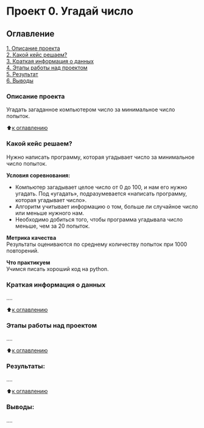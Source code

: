 # Проект 0. Угадай число

## Оглавление  
[1. Описание проекта](https://github.com/ValentinaVlk/sf_data_science/tree/main/project_0/README.md#Описание-проекта)  
[2. Какой кейс решаем?](https://github.com/ValentinaVlk/sf_data_science/tree/main/project_0/README.md#Какой-кейс-решаем)  
[3. Краткая информация о данных](https://github.com/ValentinaVlk/sf_data_science/tree/main/project_0/README.md#Краткая-информация-о-данных)  
[4. Этапы работы над проектом](https://github.com/ValentinaVlk/sf_data_science/tree/main/project_0/README.md#Этапы-работы-над-проектом)  
[5. Результат](https://github.com/ValentinaVlk/sf_data_science/tree/main/project_0/README.md#Результат)    
[6. Выводы](https://github.com/ValentinaVlk/sf_data_science/tree/main/project_0/README.md#Выводы) 

### Описание проекта    
Угадать загаданное компьютером число за минимальное число попыток.

:arrow_up:[к оглавлению](https://github.com/ValentinaVlk/sf_data_science/blob/main/project_0/README.md#Оглавление)


### Какой кейс решаем?    
Нужно написать программу, которая угадывает число за минимальное число попыток.

**Условия соревнования:**  
- Компьютер загадывает целое число от 0 до 100, и нам его нужно угадать. Под «угадать», подразумевается «написать программу, которая угадывает число».
- Алгоритм учитывает информацию о том, больше ли случайное число или меньше нужного нам.
- Необходимо добиться того, чтобы программа угадывала число меньше, чем за 20 попыток.

**Метрика качества**     
Результаты оцениваются по среднему количеству попыток при 1000 повторений.

**Что практикуем**     
Учимся писать хороший код на python.


### Краткая информация о данных
....
  
:arrow_up:[к оглавлению](https://github.com/ValentinaVlk/sf_data_science/blob/main/project_0/README.md#Оглавление)


### Этапы работы над проектом  
....

:arrow_up:[к оглавлению](https://github.com/ValentinaVlk/sf_data_science/blob/main/project_0/README.md#Оглавление)


### Результаты:  
....

:arrow_up:[к оглавлению](https://github.com/ValentinaVlk/sf_data_science/blob/main/project_0/README.md#Оглавление)


### Выводы:  
....
